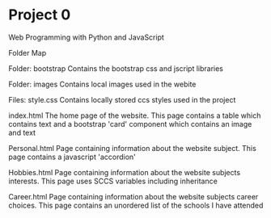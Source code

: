 # Project 0

Web Programming with Python and JavaScript

Folder Map

Folder: bootstrap
Contains the bootstrap css and jscript libraries

Folder: images
Contains local images used in the webite

Files:
style.css
Contains locally stored ccs styles used in the project

index.html
The home page of the website.  This page contains a table which contains text and a bootstrap 'card' component which contains an image and text

Personal.html
Page containing information about the website subject.  This page contains a javascript 'accordion'

Hobbies.html
Page containing information about the website subjects interests.  This page uses SCCS variables including inheritance

Career.html
Page containing information about the website subjects career choices.  This page contains an unordered list of the schools I have attended

